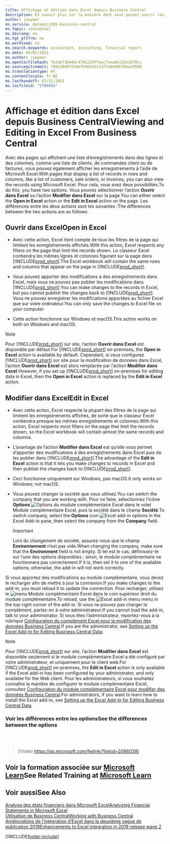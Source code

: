 ```yaml
---
title: Affichage et édition dans Excel depuis Business Central
description: En savoir plus sur la manière dont vous pouvez ouvrir les pages dans Microsoft Excel à partir de Business Central pour une meilleure analyse de données.
author: jswymer
ms.service: dynamics365-business-central
ms.topic: conceptual
ms.devlang: na
ms.tgt_pltfrm: na
ms.workload: na
ms.search.keywords: accountant, accounting, financial report
ms.date: 04/01/2021
ms.author: jswymer
ms.openlocfilehash: 7e3abf36444c4701229ffaac7ceade11bb1879cc
ms.sourcegitcommit: 766e2840fd16efb901d211d7fa64d96766ac99d9
ms.translationtype: HT
ms.contentlocale: fr-BE
ms.lasthandoff: 03/31/2021
ms.locfileid: "5786945"
---
```

# <a name="viewing-and-editing-in-excel-from-business-central"></a><span data-ttu-id="0a168-103">Affichage et édition dans Excel depuis Business Central</span><span class="sxs-lookup"><span data-stu-id="0a168-103">Viewing and Editing in Excel From Business Central</span></span>

<span data-ttu-id="0a168-104">Avec des pages qui affichent une liste d’enregistrements dans des lignes et des colonnes, comme une liste de clients, de commandes client ou de factures, vous pouvez également afficher les enregistrements à l’aide de Microsoft Excel.</span><span class="sxs-lookup"><span data-stu-id="0a168-104">With pages that display a list of records in rows and columns, like a list of customers, sale orders, or invoices, you can also view the records using Microsoft Excel.</span></span> <span data-ttu-id="0a168-105">Pour cela, vous avez deux possibilités.</span><span class="sxs-lookup"><span data-stu-id="0a168-105">To do this, you have two options.</span></span> <span data-ttu-id="0a168-106">Vous pouvez sélectionner l’action **Ouvrir dans Excel** ou l’action **Modifier dans Excel** sur la page.</span><span class="sxs-lookup"><span data-stu-id="0a168-106">You can either select the **Open in Excel** action or the **Edit in Excel** action on the page.</span></span> <span data-ttu-id="0a168-107">Les différences entre les deux actions sont les suivantes :</span><span class="sxs-lookup"><span data-stu-id="0a168-107">The differences between the two actions are as follows:</span></span>  

## <a name="open-in-excel"></a><span data-ttu-id="0a168-108">Ouvrir dans Excel</span><span class="sxs-lookup"><span data-stu-id="0a168-108">Open in Excel</span></span>

- <span data-ttu-id="0a168-109">Avec cette action, Excel tient compte de tous les filtres de la page qui limitent les enregistrements affichés.</span><span class="sxs-lookup"><span data-stu-id="0a168-109">With this action, Excel respects any filters on the page that limit the records shown.</span></span> <span data-ttu-id="0a168-110">Le classeur Excel contiendra les mêmes lignes et colonnes figurant sur la page dans [!INCLUDE[prod_short](includes/prod_short.md)].</span><span class="sxs-lookup"><span data-stu-id="0a168-110">The Excel workbook will contain the same rows and columns that appear on the page in [!INCLUDE[prod_short](includes/prod_short.md)].</span></span>

- <span data-ttu-id="0a168-111">Vous pouvez apporter des modifications à des enregistrements dans Excel, mais vous ne pouvez pas publier les modifications dans [!INCLUDE[prod_short](includes/prod_short.md)].</span><span class="sxs-lookup"><span data-stu-id="0a168-111">You can make changes to the records in Excel, but you cannot publish the changes back to [!INCLUDE[prod_short](includes/prod_short.md)].</span></span> <span data-ttu-id="0a168-112">Vous ne pouvez enregistrer les modifications apportées au fichier Excel que sur votre ordinateur.</span><span class="sxs-lookup"><span data-stu-id="0a168-112">You can only save the changes to Excel file on your computer.</span></span>

- <span data-ttu-id="0a168-113">Cette action fonctionne sur Windows et macOS.</span><span class="sxs-lookup"><span data-stu-id="0a168-113">This action works on both on Windows and macOS.</span></span>

> [!NOTE]
> <span data-ttu-id="0a168-114">Pour [!INCLUDE[prod_short](includes/prod_short.md)] sur site, l’action **Ouvrir dans Excel** est disponible par défaut.</span><span class="sxs-lookup"><span data-stu-id="0a168-114">For [!INCLUDE[prod_short](includes/prod_short.md)] on-premises, the **Open in Excel** action is available by default.</span></span> <span data-ttu-id="0a168-115">Cependant, si vous configurez [!INCLUDE[prod_short](includes/prod_short.md)] sur site pour la modification de données dans Excel, l’action **Ouvrir dans Excel** est alors remplacée par l’action **Modifier dans Excel**.</span><span class="sxs-lookup"><span data-stu-id="0a168-115">However, if you set up [!INCLUDE[prod_short](includes/prod_short.md)] on-premises for editing data in Excel, then the **Open in Excel** action is replaced by the **Edit in Excel** action.</span></span>

## <a name="edit-in-excel"></a><span data-ttu-id="0a168-116">Modifier dans Excel</span><span class="sxs-lookup"><span data-stu-id="0a168-116">Edit in Excel</span></span>

- <span data-ttu-id="0a168-117">Avec cette action, Excel respecte la plupart des filtres de la page qui limitent les enregistrements affichés, de sorte que le classeur Excel contiendra presque les mêmes enregistrements et colonnes.</span><span class="sxs-lookup"><span data-stu-id="0a168-117">With this action, Excel respects most filters on the page that limit the records shown, so the Excel workbook will contain almost the same records and columns.</span></span>

- <span data-ttu-id="0a168-118">L’avantage de l’action **Modifier dans Excel** est qu’elle vous permet d’apporter des modifications à des enregistrements dans Excel puis de les publier dans [!INCLUDE[prod_short](includes/prod_short.md)].</span><span class="sxs-lookup"><span data-stu-id="0a168-118">The advantage of the **Edit in Excel** action is that it lets you make changes to records in Excel and then publish the changes back to [!INCLUDE[prod_short](includes/prod_short.md)].</span></span>

- <span data-ttu-id="0a168-119">Ceci fonctionne uniquement sur Windows, pas macOS.</span><span class="sxs-lookup"><span data-stu-id="0a168-119">It only works on Windows; not macOS.</span></span>

- <span data-ttu-id="0a168-120">Vous pouvez changer la société que vous utilisez.</span><span class="sxs-lookup"><span data-stu-id="0a168-120">You can switch the company that you are working with.</span></span> <span data-ttu-id="0a168-121">Pour ce faire, sélectionnez l’icône **Options** ![Options du module complémentaire Excel](media/cogwheel.png "Options du module complémentaire Excel") dans le volet Module complémentaire Excel, puis la société dans le champ **Société**.</span><span class="sxs-lookup"><span data-stu-id="0a168-121">To switch company, select the **Options** icon ![Excel add-in options](media/cogwheel.png "Excel add-in options") in the Excel Add-in pane, then select the company from the **Company** field.</span></span>  

    > [!IMPORTANT]
    > <span data-ttu-id="0a168-122">Lors du changement de société, assurez-vous que le champ **Environnement** n’est pas vide.</span><span class="sxs-lookup"><span data-stu-id="0a168-122">When changing the company, make sure that the **Environment** field is not empty.</span></span> <span data-ttu-id="0a168-123">Si tel est le cas, définissez-le sur l’une des options disponibles ; sinon, le module complémentaire ne fonctionnera pas correctement.</span><span class="sxs-lookup"><span data-stu-id="0a168-123">If it is, then set it to one of the available options; otherwise, the add-in will not work correctly.</span></span>  

<span data-ttu-id="0a168-124">Si vous apportez des modifications au module complémentaire, vous devez le recharger afin de mettre à jour la connexion.</span><span class="sxs-lookup"><span data-stu-id="0a168-124">If you make changes to the add-in, you must reload it to update the connection.</span></span> <span data-ttu-id="0a168-125">Pour recharger, utilisez le ![menu Module complémentaire Excel](media/excel-addin-menu.png "Menu Module complémentaire Excel") dans le coin supérieur droit du module complémentaire.</span><span class="sxs-lookup"><span data-stu-id="0a168-125">To reload, use the ![Excel add-in menu](media/excel-addin-menu.png "Excel add-in menu") menu in the top-right corner of the add-in.</span></span> <span data-ttu-id="0a168-126">Si vous ne pouvez pas charger le complément, parlez-en à votre administrateur.</span><span class="sxs-lookup"><span data-stu-id="0a168-126">If you cannot load the add-in, talk to your administrator.</span></span> <span data-ttu-id="0a168-127">Si vous êtes l’administrateur, reportez-vous à la rubrique [Configuration du complément Excel pour la modification des données Business Central](/dynamics365/business-central/dev-itpro/administration/configuring-excel-addin).</span><span class="sxs-lookup"><span data-stu-id="0a168-127">If you are the administrator, see [Setting up the Excel Add-In for Editing Business Central Data](/dynamics365/business-central/dev-itpro/administration/configuring-excel-addin).</span></span>

> [!NOTE]
> <span data-ttu-id="0a168-128">Pour [!INCLUDE[prod_short](includes/prod_short.md)] sur site, l’action **Modifier dans Excel** est disponible seulement si le module complémentaire Excel a été configuré par votre administrateur, et uniquement pour le client web.</span><span class="sxs-lookup"><span data-stu-id="0a168-128">For [!INCLUDE[prod_short](includes/prod_short.md)] on-premises, the **Edit in Excel** action is only available if the Excel add-in has been configured by your administrator, and only available for the Web client.</span></span> <span data-ttu-id="0a168-129">Pour les administrateurs, si vous souhaitez connaître la manière de configurer le module complémentaire Excel, consultez [Configuration du module complémentaire Excel pour modifier des données Business Central](/dynamics365/business-central/dev-itpro/administration/configuring-excel-addin).</span><span class="sxs-lookup"><span data-stu-id="0a168-129">For administrators, if you want to learn how to install the Excel add-in, see [Setting up the Excel Add-In for Editing Business Central Data](/dynamics365/business-central/dev-itpro/administration/configuring-excel-addin).</span></span>

### <a name="see-the-differences-between-the-options"></a><span data-ttu-id="0a168-130">Voir les différences entre les options</span><span class="sxs-lookup"><span data-stu-id="0a168-130">See the differences between the options</span></span>
<br><br>  

> [!Video https://go.microsoft.com/fwlink/?linkid=2086039]

## <a name="see-related-training-at-microsoft-learn"></a><span data-ttu-id="0a168-131">Voir la formation associée sur [Microsoft Learn](/learn/modules/configure-powerbi-excel-dynamics-365-business-central/index)</span><span class="sxs-lookup"><span data-stu-id="0a168-131">See Related Training at [Microsoft Learn](/learn/modules/configure-powerbi-excel-dynamics-365-business-central/index)</span></span>

## <a name="see-also"></a><span data-ttu-id="0a168-132">Voir aussi</span><span class="sxs-lookup"><span data-stu-id="0a168-132">See Also</span></span>

[<span data-ttu-id="0a168-133">Analyse des états financiers dans Microsoft Excel</span><span class="sxs-lookup"><span data-stu-id="0a168-133">Analyzing Financial Statements in Microsoft Excel</span></span>](finance-analyze-excel.md)  
[<span data-ttu-id="0a168-134">Utilisation de Business Central</span><span class="sxs-lookup"><span data-stu-id="0a168-134">Working with Business Central</span></span>](ui-work-product.md)  
[<span data-ttu-id="0a168-135">Améliorations de l’intégration d’Excel dans la deuxième vague de publication 2019</span><span class="sxs-lookup"><span data-stu-id="0a168-135">Enhancements to Excel integration in 2019 release wave 2</span></span>](/dynamics365-release-plan/2019wave2/dynamics365-business-central/enhancements-excel-integration)  


[!INCLUDE[footer-include](includes/footer-banner.md)]